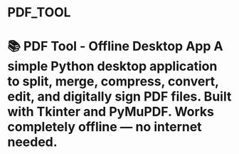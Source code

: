 # PDF_TOOL
# 📚 PDF Tool - Offline Desktop App  A simple Python desktop application to split, merge, compress, convert, edit, and digitally sign PDF files.   Built with Tkinter and PyMuPDF. Works completely offline — no internet needed.
